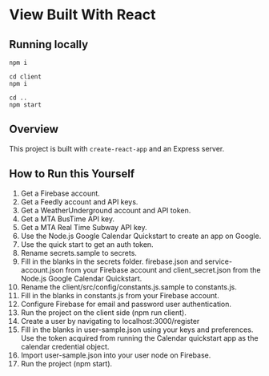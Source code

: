# View Built With React
## Running locally
```
npm i

cd client
npm i

cd ..
npm start
```
## Overview
This project is built with `create-react-app` and an Express server.
## How to Run this Yourself
1. Get a Firebase account.
2. Get a Feedly account and API keys.
3. Get a WeatherUnderground account and API token.
4. Get a MTA BusTime API key.
5. Get a MTA Real Time Subway API key.
6. Use the Node.js Google Calendar Quickstart to create an app on Google.
7. Use the quick start to get an auth token.
8. Rename secrets.sample to secrets.
9. Fill in the blanks in the secrets folder. firebase.json and service-account.json from your Firebase account and client_secret.json from the Node.js Google Calendar Quickstart.
10. Rename the client/src/config/constants.js.sample to constants.js.
11. Fill in the blanks in constants.js from your Firebase account.
12. Configure Firebase for email and password user authentication.
13. Run the project on the client side (npm run client).
14. Create a user by navigating to localhost:3000/register
15. Fill in the blanks in user-sample.json using your keys and preferences. Use the token acquired from running the Calendar quickstart app as the calendar credential object. 
16. Import user-sample.json into your user node on Firebase.
17. Run the project (npm start).